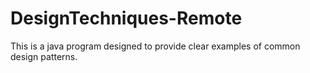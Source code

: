 # DesignTechniques-Remote
This is a java program designed to provide clear examples of common design patterns. 
